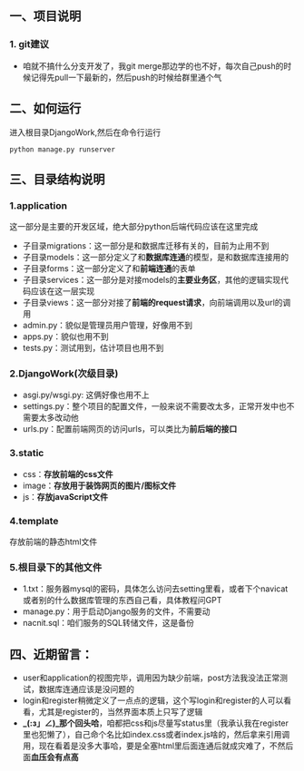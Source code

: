 ## 一、项目说明
### 1. git建议
- 咱就不搞什么分支开发了，我git merge那边学的也不好，每次自己push的时候记得先pull一下最新的，然后push的时候给群里通个气
## 二、如何运行
进入根目录DjangoWork,然后在命令行运行
```doctest
python manage.py runserver
```

## 三、目录结构说明
### 1.application
这一部分是主要的开发区域，绝大部分python后端代码应该在这里完成
- 子目录migrations：这一部分是和数据库迁移有关的，目前为止用不到
- 子目录models：这一部分定义了和**数据库连通**的模型，是和数据库连接用的
- 子目录forms：这一部分定义了和**前端连通**的表单
- 子目录services：这一部分是对接models的**主要业务区**，其他的逻辑实现代码应该在这一层实现
- 子目录views：这一部分对接了**前端的request请求**，向前端调用以及url的调用
- admin.py：貌似是管理员用户管理，好像用不到
- apps.py：貌似也用不到
- tests.py：测试用到，估计项目也用不到
### 2.DjangoWork(次级目录) 
- asgi.py/wsgi.py: 这俩好像也用不上
- settings.py：整个项目的配置文件，一般来说不需要改太多，正常开发中也不需要太多改动他
- urls.py：配置前端网页的访问urls，可以类比为**前后端的接口**
### 3.static
- css：**存放前端的css文件**
- image：**存放用于装饰网页的图片/图标文件**
- js：**存放javaScript文件**
### 4.template
存放前端的静态html文件
### 5.根目录下的其他文件
- 1.txt：服务器mysql的密码，具体怎么访问去setting里看，或者下个navicat或者别的什么数据库管理的东西自己看，具体教程问GPT
- manage.py：用于启动Django服务的文件，不需要动
- nacnit.sql：咱们服务的SQL转储文件，这是备份

## 四、近期留言：
- user和application的视图完毕，调用因为缺少前端，post方法我没法正常测试，数据库连通应该是没问题的
- login和register稍微定义了一点点的逻辑，这个写login和register的人可以看看，尤其是register的，当然界面本质上只写了逻辑
- **_(:з」∠)_那个回头哈**，咱都把css和js尽量写status里（我承认我在register里也犯懒了），自己命个名比如index.css或者index.js啥的，然后拿来引用调用，现在看着是没多大事哈，要是全塞html里后面连通后就成灾难了，不然后面**血压会有点高**
